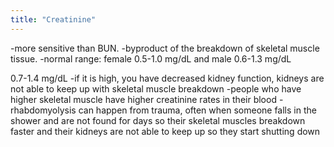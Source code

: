 ```yaml
---
title: "Creatinine"
---
```

-more sensitive than BUN.
-byproduct of the breakdown of skeletal muscle tissue.
-normal range: female 0.5-1.0 mg/dL and male 0.6-1.3 mg/dL

0.7-1.4 mg/dL
-if it is high, you have decreased kidney function, kidneys are not able to keep up with skeletal muscle breakdown
-people who have higher skeletal muscle have higher creatinine rates in their blood
-rhabdomyolysis can happen from trauma, often when someone falls in the shower and are not found for days so their skeletal muscles breakdown faster and their kidneys are not able to keep up so they start shutting down

